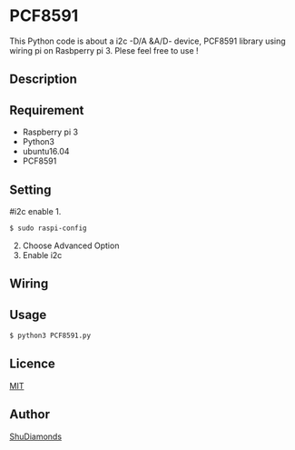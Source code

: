 # PCF8591
This Python code is about a i2c -D/A &amp;A/D- device, PCF8591 library using wiring pi on Rasbperry pi 3. Plese feel free to use !

## Description

## Requirement
* Raspberry pi 3
* Python3
* ubuntu16.04
* PCF8591

## Setting
#i2c enable
1.
```bash
$ sudo raspi-config
```
2. Choose Advanced Option 
3. Enable i2c

## Wiring


## Usage
```bash
$ python3 PCF8591.py
```

## Licence

  [MIT](https://github.com/tcnksm/tool/blob/master/LICENCE)

## Author

  [ShuDiamonds](https://github.com/ShuDiamonds)
